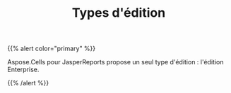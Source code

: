 ﻿---
title: Types d'édition
type: docs
weight: 30
url: /fr/jasperreports/edition-types/
---
{{% alert color="primary" %}} 

Aspose.Cells pour JasperReports propose un seul type d'édition : l'édition Enterprise.

{{% /alert %}}
